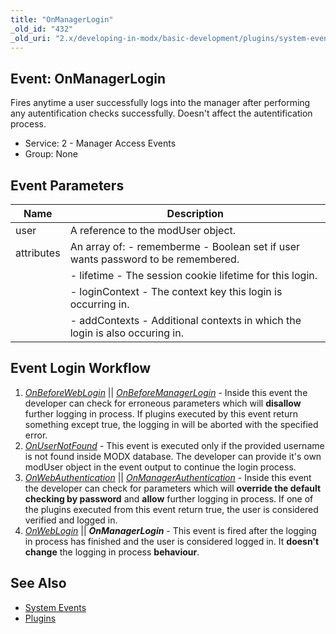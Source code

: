 ```yaml
---
title: "OnManagerLogin"
_old_id: "432"
_old_uri: "2.x/developing-in-modx/basic-development/plugins/system-events/onmanagerlogin"
---
```


## Event: OnManagerLogin

Fires anytime a user successfully logs into the manager after performing any autentification checks successfully. Doesn't affect the autentification process.

- Service: 2 - Manager Access Events
- Group: None

## Event Parameters

| Name       | Description                                                                      |
| ---------- | -------------------------------------------------------------------------------- |
| user       | A reference to the modUser object.                                               |
| attributes | An array of: - rememberme - Boolean set if user wants password to be remembered. |
|            | - lifetime - The session cookie lifetime for this login.                         |
|            | - loginContext - The context key this login is occurring in.                     |
|            | - addContexts - Additional contexts in which the login is also occuring in.      |

## Event Login Workflow

1. _[_OnBeforeWebLogin_](extending-modx/plugins/system-events/onbeforeweblogin)_ || _[OnBeforeManagerLogin](extending-modx/plugins/system-events/onbeforemanagerlogin)_ - Inside this event the developer can check for erroneous parameters which will **disallow** further logging in process. If plugins executed by this event return something except true, the logging in will be aborted with the specified error.
2. _[OnUserNotFound](extending-modx/plugins/system-events/onusernotfound)_ - This event is executed only if the provided username is not found inside MODX database. The developer can provide it's own modUser object in the event output to continue the login process.
3. _[OnWebAuthentication](extending-modx/plugins/system-events/onwebauthentication)_ || _[OnManagerAuthentication](extending-modx/plugins/system-events/onmanagerauthentication)_ - Inside this event the developer can check for parameters which will **override the default checking by password** and **allow** further logging in process. If one of the plugins executed from this event return true, the user is considered verified and logged in.
4. _[OnWebLogin](extending-modx/plugins/system-events/onweblogin)_ || **_OnManagerLogin_** - This event is fired after the logging in process has finished and the user is considered logged in. It **doesn't change** the logging in process **behaviour**.

## See Also

- [System Events](extending-modx/plugins/system-events "System Events")
- [Plugins](extending-modx/plugins "Plugins")
